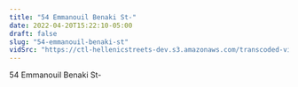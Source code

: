 ```yaml
---
title: "54 Emmanouil Benaki St-"
date: 2022-04-20T15:22:10-05:00
draft: false
slug: "54-emmanouil-benaki-st"
vidSrc: "https://ctl-hellenicstreets-dev.s3.amazonaws.com/transcoded-videos/54%20Emmanouil%20Benaki%20St-.mp4"
---
```


54 Emmanouil Benaki St-
